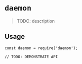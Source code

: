 # `daemon`

> TODO: description

## Usage

```
const daemon = require('daemon');

// TODO: DEMONSTRATE API
```
